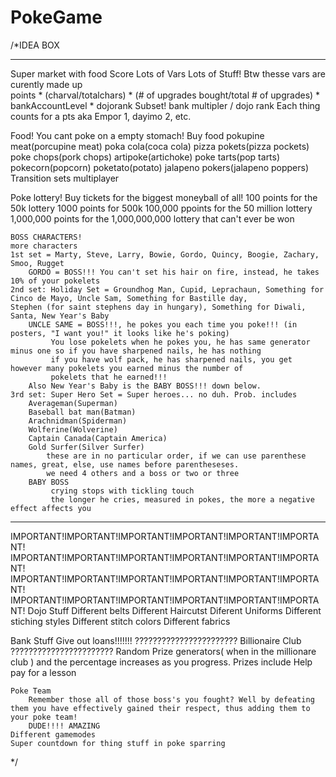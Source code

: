 PokeGame
========
/*IDEA BOX
***************************************
Super market with food
Score
    Lots of Vars
    Lots of Stuff! Btw thesse vars are curently made up  
    points * (charval/totalchars) * (# of upgrades bought/total # of upgrades) *  bankAccountLevel * dojorank
        Subset!
            bank multipler / dojo rank
            Each thing counts for a pts aka Empor 1, dayimo 2, etc.

Food!
    You cant poke on a empty stomach! Buy food
        pokupine meat(porcupine meat)
        poka cola(coca cola)
        pizza pokets(pizza pockets)
        poke chops(pork chops)
        artipoke(artichoke)
        poke tarts(pop tarts)
        pokecorn(popcorn)
        poketato(potato)
        jalapeno pokers(jalapeno poppers)
Transition sets
multiplayer

Poke lottery!
    Buy tickets for the biggest moneyball of all!
        100 points for the 50k lottery
        1000 points for 500k
        100,000 ppoints for the 50 million lottery
        1,000,000 points for the 1,000,000,000 lottery that can't ever be won
        
    BOSS CHARACTERS!
    more characters
    1st set = Marty, Steve, Larry, Bowie, Gordo, Quincy, Boogie, Zachary, Smoo, Rugget
        GORDO = BOSS!!! You can't set his hair on fire, instead, he takes 10% of your pokelets
    2nd set: Holiday Set = Groundhog Man, Cupid, Leprachaun, Something for Cinco de Mayo, Uncle Sam, Something for Bastille day,              Stephen (for saint stephens day in hungary), Something for Diwali, Santa, New Year's Baby
        UNCLE SAME = BOSS!!!, he pokes you each time you poke!!! (in posters, "I want you!" it looks like he's poking)
             You lose pokelets when he pokes you, he has same generator minus one so if you have sharpened nails, he has nothing
             if you have wolf pack, he has sharpened nails, you get however many pokelets you earned minus the number of
             pokelets that he earned!!!
        Also New Year's Baby is the BABY BOSS!!! down below.
    3rd set: Super Hero Set = Super heroes... no duh. Prob. includes 
        Averageman(Superman)
        Baseball bat man(Batman)
        Arachnidman(Spiderman)
        Wolferine(Wolverine)
        Captain Canada(Captain America)
        Gold Surfer(Silver Surfer)
            these are in no particular order, if we can use parenthese names, great, else, use names before parentheseses.
            we need 4 others and a boss or two or three
        BABY BOSS
             crying stops with tickling touch
             the longer he cries, measured in pokes, the more a negative effect affects you
             
************************************************************
IMPORTANT!IMPORTANT!IMPORTANT!IMPORTANT!IMPORTANT!IMPORTANT!
IMPORTANT!IMPORTANT!IMPORTANT!IMPORTANT!IMPORTANT!IMPORTANT!
IMPORTANT!IMPORTANT!IMPORTANT!IMPORTANT!IMPORTANT!IMPORTANT!
IMPORTANT!IMPORTANT!IMPORTANT!IMPORTANT!IMPORTANT!IMPORTANT!
Dojo Stuff
    Different belts
    Different Haircutst
    Diferent Uniforms
    Different stiching styles
    Different stitch colors
    Different fabrics

Bank Stuff
Give out loans!!!!!!!
    ???????????????????????
    Billionaire Club
    ???????????????????????
    Random Prize generators( when in the millionare club ) and the percentage increases as you progress. Prizes include
        Help pay for a lesson
        
    Poke Team
        Remember those all of those boss's you fought? Well by defeating them you have effectively gained their respect, thus adding them to your poke team!
        DUDE!!!! AMAZING
    Different gamemodes
    Super countdown for thing stuff in poke sparring
*/
